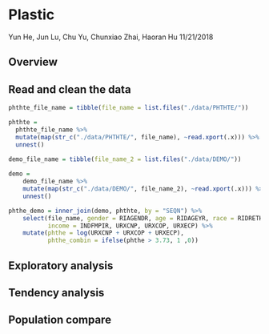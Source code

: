 Plastic
================
Yun He, Jun Lu, Chu Yu, Chunxiao Zhai, Haoran Hu
11/21/2018

Overview
--------

Read and clean the data
-----------------------

``` r
phthte_file_name = tibble(file_name = list.files("./data/PHTHTE/"))

phthte =
  phthte_file_name %>% 
  mutate(map(str_c("./data/PHTHTE/", file_name), ~read.xport(.x))) %>% 
  unnest() 
    
demo_file_name = tibble(file_name_2 = list.files("./data/DEMO/"))

demo = 
    demo_file_name %>% 
    mutate(map(str_c("./data/DEMO/", file_name_2), ~read.xport(.x))) %>% 
    unnest()

phthe_demo = inner_join(demo, phthte, by = "SEQN") %>% 
    select(file_name, gender = RIAGENDR, age = RIDAGEYR, race = RIDRETH1, weight = WTMEC2YR, 
           income = INDFMPIR, URXCNP, URXCOP, URXECP) %>% 
    mutate(phthe = log(URXCNP + URXCOP + URXECP),
           phthe_combin = ifelse(phthe > 3.73, 1 ,0)) 
```

Exploratory analysis
--------------------

Tendency analysis
-----------------

Population compare
------------------
